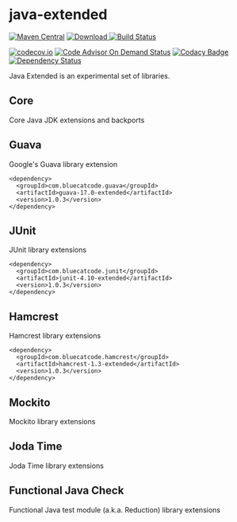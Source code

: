 
java-extended
==============
[![Maven Central](https://maven-badges.herokuapp.com/maven-central/com.bluecatcode.common/project/badge.svg)](https://maven-badges.herokuapp.com/maven-central/com.bluecatcode.common/project/)
[![Download](https://api.bintray.com/packages/pawelprazak/maven/java-extended/images/download.svg) ](https://bintray.com/pawelprazak/maven/java-extended/_latestVersion)
[![Build Status](https://travis-ci.org/pawelprazak/java-extended.svg?branch=master)](https://travis-ci.org/pawelprazak/java-extended)

[![codecov.io](https://codecov.io/github/pawelprazak/java-extended/coverage.svg?branch=master)](https://codecov.io/github/pawelprazak/java-extended?branch=master)
[![Code Advisor On Demand Status](https://badges.ondemand.coverity.com/streams/vefu0dfhbd6nhbmbugq2s08g6k)](https://ondemand.coverity.com/streams/vefu0dfhbd6nhbmbugq2s08g6k/jobs)
[![Codacy Badge](https://api.codacy.com/project/badge/2b3bd5330c744938862bf83c79cba7f3)](https://www.codacy.com/app/pawelprazak/java-extended)
[![Dependency Status](https://www.versioneye.com/user/projects/5534f70f050e7cfd3100008b/badge.svg?style=flat)](https://www.versioneye.com/user/projects/5534f70f050e7cfd3100008b)


Java Extended is an experimental set of libraries.

Core
----
Core Java JDK extensions and backports

Guava
-----
Google's Guava library extension

    <dependency>
      <groupId>com.bluecatcode.guava</groupId>
      <artifactId>guava-17.0-extended</artifactId>
      <version>1.0.3</version>
    </dependency>

JUnit
-----
JUnit library extensions

    <dependency>
      <groupId>com.bluecatcode.junit</groupId>
      <artifactId>junit-4.10-extended</artifactId>
      <version>1.0.3</version>
    </dependency>

Hamcrest
--------
Hamcrest library extensions

    <dependency>
      <groupId>com.bluecatcode.hamcrest</groupId>
      <artifactId>hamcrest-1.3-extended</artifactId>
      <version>1.0.3</version>
    </dependency>

Mockito
---------
Mockito library extensions

Joda Time
---------
Joda Time library extensions

Functional Java Check
---------------------
Functional Java test module (a.k.a. Reduction) library extensions
